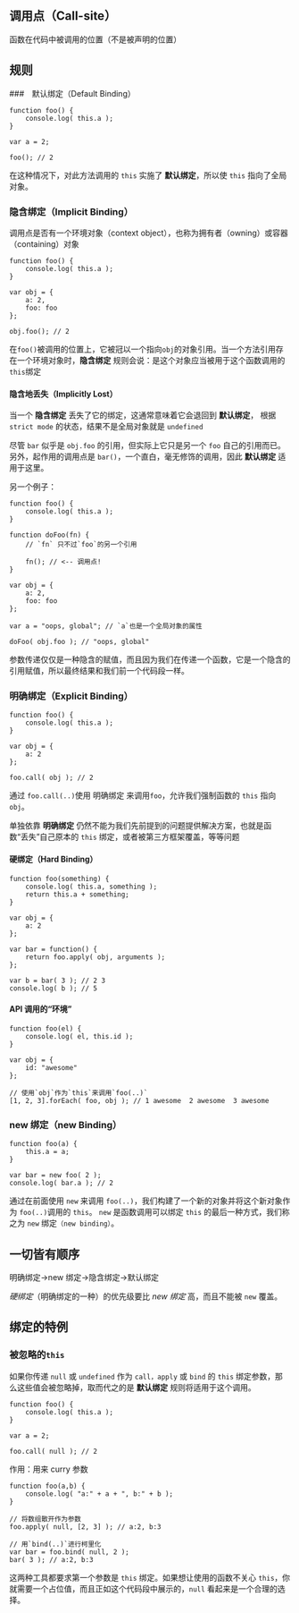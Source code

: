 ## 调用点（Call-site）

函数在代码中被调用的位置（不是被声明的位置）

## 规则

###　默认绑定（Default Binding）

```
function foo() {
	console.log( this.a );
}

var a = 2;

foo(); // 2
```

在这种情况下，对此方法调用的 `this` 实施了 **默认绑定**，所以使 `this` 指向了全局对象。

### 隐含绑定（Implicit Binding）

调用点是否有一个环境对象（context object），也称为拥有者（owning）或容器（containing）对象

```
function foo() {
	console.log( this.a );
}

var obj = {
	a: 2,
	foo: foo
};

obj.foo(); // 2
```

在`foo()`被调用的位置上，它被冠以一个指向`obj`的对象引用。当一个方法引用存在一个环境对象时，**隐含绑定** 规则会说：是这个对象应当被用于这个函数调用的`this`绑定

#### 隐含地丢失（Implicitly Lost）

当一个 **隐含绑定** 丢失了它的绑定，这通常意味着它会退回到 **默认绑定**， 根据`strict mode` 的状态，结果不是全局对象就是 `undefined`

尽管 `bar` 似乎是 `obj.foo` 的引用，但实际上它只是另一个 `foo` 自己的引用而已。另外，起作用的调用点是 `bar()`，一个直白，毫无修饰的调用，因此 **默认绑定** 适用于这里。

另一个例子：

```
function foo() {
	console.log( this.a );
}

function doFoo(fn) {
	// `fn` 只不过`foo`的另一个引用

	fn(); // <-- 调用点!
}

var obj = {
	a: 2,
	foo: foo
};

var a = "oops, global"; // `a`也是一个全局对象的属性

doFoo( obj.foo ); // "oops, global"
```

参数传递仅仅是一种隐含的赋值，而且因为我们在传递一个函数，它是一个隐含的引用赋值，所以最终结果和我们前一个代码段一样。

### 明确绑定（Explicit Binding）

```
function foo() {
	console.log( this.a );
}

var obj = {
	a: 2
};

foo.call( obj ); // 2
```

通过 `foo.call(..)`使用 明确绑定 来调用`foo`，允许我们强制函数的 `this` 指向 `obj`。

单独依靠 **明确绑定** 仍然不能为我们先前提到的问题提供解决方案，也就是函数“丢失”自己原本的 `this` 绑定，或者被第三方框架覆盖，等等问题

#### 硬绑定（Hard Binding）

```
function foo(something) {
	console.log( this.a, something );
	return this.a + something;
}

var obj = {
	a: 2
};

var bar = function() {
	return foo.apply( obj, arguments );
};

var b = bar( 3 ); // 2 3
console.log( b ); // 5
```

#### API 调用的“环境”

```
function foo(el) {
	console.log( el, this.id );
}

var obj = {
	id: "awesome"
};

// 使用`obj`作为`this`来调用`foo(..)`
[1, 2, 3].forEach( foo, obj ); // 1 awesome  2 awesome  3 awesome
```

### new 绑定（new Binding）

```
function foo(a) {
	this.a = a;
}

var bar = new foo( 2 );
console.log( bar.a ); // 2
```

通过在前面使用 `new` 来调用 `foo(..)`，我们构建了一个新的对象并将这个新对象作为 `foo(..)`调用的 `this`。 `new` 是函数调用可以绑定 `this` 的最后一种方式，我们称之为 `new` 绑定`（new binding）`。

## 一切皆有顺序

明确绑定->new 绑定->隐含绑定->默认绑定

_硬绑定_（明确绑定的一种）的优先级要比 _new 绑定_ 高，而且不能被 `new` 覆盖。

## 绑定的特例

### 被忽略的`this`

如果你传递 `null` 或 `undefined` 作为 `call，apply` 或 `bind` 的 `this` 绑定参数，那么这些值会被忽略掉，取而代之的是 **默认绑定** 规则将适用于这个调用。

```
function foo() {
	console.log( this.a );
}

var a = 2;

foo.call( null ); // 2
```

作用：用来 curry 参数

```
function foo(a,b) {
	console.log( "a:" + a + ", b:" + b );
}

// 将数组散开作为参数
foo.apply( null, [2, 3] ); // a:2, b:3

// 用`bind(..)`进行柯里化
var bar = foo.bind( null, 2 );
bar( 3 ); // a:2, b:3
```

这两种工具都要求第一个参数是 `this` 绑定。如果想让使用的函数不关心 `this`，你就需要一个占位值，而且正如这个代码段中展示的，`null` 看起来是一个合理的选择。
